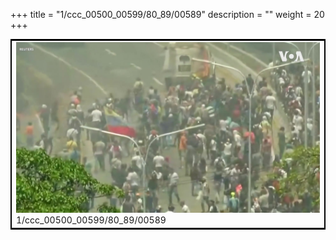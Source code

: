 +++
title = "1/ccc_00500_00599/80_89/00589"
description = ""
weight = 20
+++

<table style="border:2px solid black;max-width:800px;max-height:800px;" 
><tr><td>
<img class="center-fit-jpg"
src="/jpg_/aaa_20190430_NxaOmWaI8sI_00588.jpg">
1/ccc_00500_00599/80_89/00589
</img></td></tr></table>
